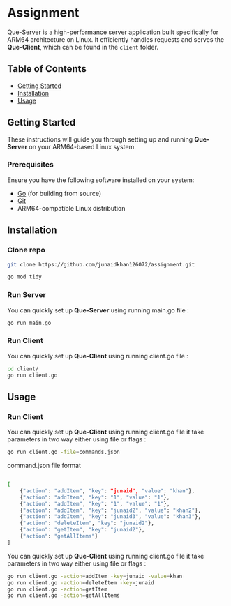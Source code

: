 # Assignment

Que-Server is a high-performance server application built specifically for ARM64 architecture on Linux. It efficiently handles requests and serves the **Que-Client**, which can be found in the `client` folder.

## Table of Contents

- [Getting Started](#getting-started)
- [Installation](#installation)
- [Usage](#usage)


## Getting Started

These instructions will guide you through setting up and running **Que-Server** on your ARM64-based Linux system.

### Prerequisites

Ensure you have the following software installed on your system:

- [Go](https://golang.org/dl/) (for building from source)
- [Git](https://git-scm.com/)
- ARM64-compatible Linux distribution

## Installation

### Clone repo

```bash
git clone https://github.com/junaidkhan126072/assignment.git

go mod tidy
```

### Run Server

You can quickly set up **Que-Server** using running main.go file :

```bash
go run main.go

```

### Run Client

You can quickly set up **Que-Client** using running client.go file :

```bash
cd client/
go run client.go
```

## Usage

### Run Client

You can quickly set up **Que-Client** using running client.go file it take parameters in two way either using file or flags :

```bash
go run client.go -file=commands.json 
```
command.json file format
```bash 

[
    {"action": "addItem", "key": "junaid", "value": "khan"},
    {"action": "addItem", "key": "1", "value": "1"},
    {"action": "addItem", "key": "1", "value": "1"},
    {"action": "addItem", "key": "junaid2", "value": "khan2"},
    {"action": "addItem", "key": "junaid3", "value": "khan3"},
    {"action": "deleteItem", "key": "junaid2"},
    {"action": "getItem", "key": "junaid2"},
    {"action": "getAllItems"}
]

```

You can quickly set up **Que-Client** using running client.go file it take parameters in two way either using file or flags :

```bash
go run client.go -action=addItem -key=junaid -value=khan
go run client.go -action=deleteItem -key=junaid
go run client.go -action=getItem 
go run client.go -action=getAllItems 

```